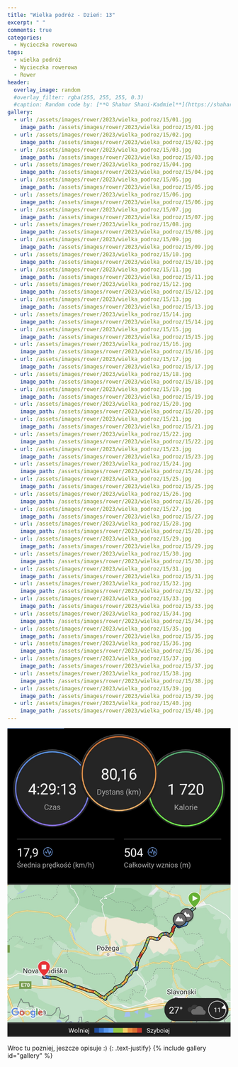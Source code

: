 ```yaml
---
title: "Wielka podróz - Dzień: 13"
excerpt: " "
comments: true
categories:
  - Wycieczka rowerowa
tags:
  - wielka podróż
  - Wycieczka rowerowa
  - Rower
header:
  overlay_image: random
  #overlay_filter: rgba(255, 255, 255, 0.3)
  #caption: Random code by: [**© Shahar Shani-Kadmiel**](https://shaharkadmiel.github.io)"
gallery:
  - url: /assets/images/rower/2023/wielka_podroz/15/01.jpg
    image_path: /assets/images/rower/2023/wielka_podroz/15/01.jpg
  - url: /assets/images/rower/2023/wielka_podroz/15/02.jpg
    image_path: /assets/images/rower/2023/wielka_podroz/15/02.jpg
  - url: /assets/images/rower/2023/wielka_podroz/15/03.jpg
    image_path: /assets/images/rower/2023/wielka_podroz/15/03.jpg
  - url: /assets/images/rower/2023/wielka_podroz/15/04.jpg
    image_path: /assets/images/rower/2023/wielka_podroz/15/04.jpg
  - url: /assets/images/rower/2023/wielka_podroz/15/05.jpg
    image_path: /assets/images/rower/2023/wielka_podroz/15/05.jpg
  - url: /assets/images/rower/2023/wielka_podroz/15/06.jpg
    image_path: /assets/images/rower/2023/wielka_podroz/15/06.jpg
  - url: /assets/images/rower/2023/wielka_podroz/15/07.jpg
    image_path: /assets/images/rower/2023/wielka_podroz/15/07.jpg
  - url: /assets/images/rower/2023/wielka_podroz/15/08.jpg
    image_path: /assets/images/rower/2023/wielka_podroz/15/08.jpg
  - url: /assets/images/rower/2023/wielka_podroz/15/09.jpg
    image_path: /assets/images/rower/2023/wielka_podroz/15/09.jpg
  - url: /assets/images/rower/2023/wielka_podroz/15/10.jpg
    image_path: /assets/images/rower/2023/wielka_podroz/15/10.jpg
  - url: /assets/images/rower/2023/wielka_podroz/15/11.jpg
    image_path: /assets/images/rower/2023/wielka_podroz/15/11.jpg
  - url: /assets/images/rower/2023/wielka_podroz/15/12.jpg
    image_path: /assets/images/rower/2023/wielka_podroz/15/12.jpg
  - url: /assets/images/rower/2023/wielka_podroz/15/13.jpg
    image_path: /assets/images/rower/2023/wielka_podroz/15/13.jpg
  - url: /assets/images/rower/2023/wielka_podroz/15/14.jpg
    image_path: /assets/images/rower/2023/wielka_podroz/15/14.jpg
  - url: /assets/images/rower/2023/wielka_podroz/15/15.jpg
    image_path: /assets/images/rower/2023/wielka_podroz/15/15.jpg
  - url: /assets/images/rower/2023/wielka_podroz/15/16.jpg
    image_path: /assets/images/rower/2023/wielka_podroz/15/16.jpg
  - url: /assets/images/rower/2023/wielka_podroz/15/17.jpg
    image_path: /assets/images/rower/2023/wielka_podroz/15/17.jpg
  - url: /assets/images/rower/2023/wielka_podroz/15/18.jpg
    image_path: /assets/images/rower/2023/wielka_podroz/15/18.jpg
  - url: /assets/images/rower/2023/wielka_podroz/15/19.jpg
    image_path: /assets/images/rower/2023/wielka_podroz/15/19.jpg
  - url: /assets/images/rower/2023/wielka_podroz/15/20.jpg
    image_path: /assets/images/rower/2023/wielka_podroz/15/20.jpg
  - url: /assets/images/rower/2023/wielka_podroz/15/21.jpg
    image_path: /assets/images/rower/2023/wielka_podroz/15/21.jpg
  - url: /assets/images/rower/2023/wielka_podroz/15/22.jpg
    image_path: /assets/images/rower/2023/wielka_podroz/15/22.jpg
  - url: /assets/images/rower/2023/wielka_podroz/15/23.jpg
    image_path: /assets/images/rower/2023/wielka_podroz/15/23.jpg
  - url: /assets/images/rower/2023/wielka_podroz/15/24.jpg
    image_path: /assets/images/rower/2023/wielka_podroz/15/24.jpg
  - url: /assets/images/rower/2023/wielka_podroz/15/25.jpg
    image_path: /assets/images/rower/2023/wielka_podroz/15/25.jpg
  - url: /assets/images/rower/2023/wielka_podroz/15/26.jpg
    image_path: /assets/images/rower/2023/wielka_podroz/15/26.jpg
  - url: /assets/images/rower/2023/wielka_podroz/15/27.jpg
    image_path: /assets/images/rower/2023/wielka_podroz/15/27.jpg
  - url: /assets/images/rower/2023/wielka_podroz/15/28.jpg
    image_path: /assets/images/rower/2023/wielka_podroz/15/28.jpg
  - url: /assets/images/rower/2023/wielka_podroz/15/29.jpg
    image_path: /assets/images/rower/2023/wielka_podroz/15/29.jpg
  - url: /assets/images/rower/2023/wielka_podroz/15/30.jpg
    image_path: /assets/images/rower/2023/wielka_podroz/15/30.jpg
  - url: /assets/images/rower/2023/wielka_podroz/15/31.jpg
    image_path: /assets/images/rower/2023/wielka_podroz/15/31.jpg
  - url: /assets/images/rower/2023/wielka_podroz/15/32.jpg
    image_path: /assets/images/rower/2023/wielka_podroz/15/32.jpg
  - url: /assets/images/rower/2023/wielka_podroz/15/33.jpg
    image_path: /assets/images/rower/2023/wielka_podroz/15/33.jpg
  - url: /assets/images/rower/2023/wielka_podroz/15/34.jpg
    image_path: /assets/images/rower/2023/wielka_podroz/15/34.jpg
  - url: /assets/images/rower/2023/wielka_podroz/15/35.jpg
    image_path: /assets/images/rower/2023/wielka_podroz/15/35.jpg
  - url: /assets/images/rower/2023/wielka_podroz/15/36.jpg
    image_path: /assets/images/rower/2023/wielka_podroz/15/36.jpg
  - url: /assets/images/rower/2023/wielka_podroz/15/37.jpg
    image_path: /assets/images/rower/2023/wielka_podroz/15/37.jpg
  - url: /assets/images/rower/2023/wielka_podroz/15/38.jpg
    image_path: /assets/images/rower/2023/wielka_podroz/15/38.jpg
  - url: /assets/images/rower/2023/wielka_podroz/15/39.jpg
    image_path: /assets/images/rower/2023/wielka_podroz/15/39.jpg
  - url: /assets/images/rower/2023/wielka_podroz/15/40.jpg
    image_path: /assets/images/rower/2023/wielka_podroz/15/40.jpg
---
```

![mapka](/assets/images/rower/2023/wielka_podroz/15/mapka.png)

Wroc tu pozniej, jeszcze opisuje :)
{: .text-justify}
{% include gallery id="gallery" %}
